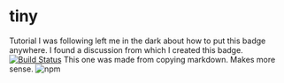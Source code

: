 # tiny
Tutorial I was following left me in the dark about how to put this badge anywhere. I found a discussion from which I created this badge. 
[![Build Status](https://img.shields.io/npm/v/tiny.svg)](https://github.com/rmdobservations/tiny)
This one was made from copying markdown. Makes more sense.
![npm](https://img.shields.io/npm/v/tiny.svg)
